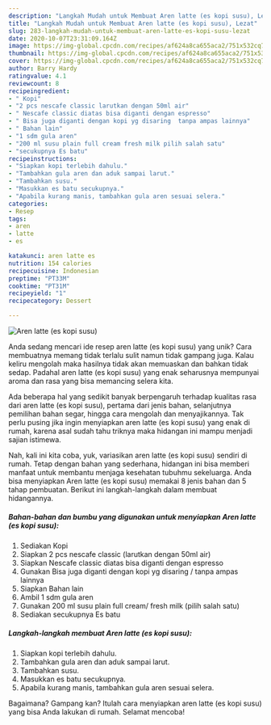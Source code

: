 ```yaml
---
description: "Langkah Mudah untuk Membuat Aren latte (es kopi susu), Lezat"
title: "Langkah Mudah untuk Membuat Aren latte (es kopi susu), Lezat"
slug: 283-langkah-mudah-untuk-membuat-aren-latte-es-kopi-susu-lezat
date: 2020-10-07T23:31:09.164Z
image: https://img-global.cpcdn.com/recipes/af624a8ca655aca2/751x532cq70/aren-latte-es-kopi-susu-foto-resep-utama.jpg
thumbnail: https://img-global.cpcdn.com/recipes/af624a8ca655aca2/751x532cq70/aren-latte-es-kopi-susu-foto-resep-utama.jpg
cover: https://img-global.cpcdn.com/recipes/af624a8ca655aca2/751x532cq70/aren-latte-es-kopi-susu-foto-resep-utama.jpg
author: Barry Hardy
ratingvalue: 4.1
reviewcount: 8
recipeingredient:
- " Kopi"
- "2 pcs nescafe classic larutkan dengan 50ml air"
- " Nescafe classic diatas bisa diganti dengan espresso"
- " Bisa juga diganti dengan kopi yg disaring  tanpa ampas lainnya"
- " Bahan lain"
- "1 sdm gula aren"
- "200 ml susu plain full cream fresh milk pilih salah satu"
- "secukupnya Es batu"
recipeinstructions:
- "Siapkan kopi terlebih dahulu."
- "Tambahkan gula aren dan aduk sampai larut."
- "Tambahkan susu."
- "Masukkan es batu secukupnya."
- "Apabila kurang manis, tambahkan gula aren sesuai selera."
categories:
- Resep
tags:
- aren
- latte
- es

katakunci: aren latte es 
nutrition: 154 calories
recipecuisine: Indonesian
preptime: "PT33M"
cooktime: "PT31M"
recipeyield: "1"
recipecategory: Dessert

---
```



![Aren latte (es kopi susu)](https://img-global.cpcdn.com/recipes/af624a8ca655aca2/751x532cq70/aren-latte-es-kopi-susu-foto-resep-utama.jpg)

Anda sedang mencari ide resep aren latte (es kopi susu) yang unik? Cara membuatnya memang tidak terlalu sulit namun tidak gampang juga. Kalau keliru mengolah maka hasilnya tidak akan memuaskan dan bahkan tidak sedap. Padahal aren latte (es kopi susu) yang enak seharusnya mempunyai aroma dan rasa yang bisa memancing selera kita.

Ada beberapa hal yang sedikit banyak berpengaruh terhadap kualitas rasa dari aren latte (es kopi susu), pertama dari jenis bahan, selanjutnya pemilihan bahan segar, hingga cara mengolah dan menyajikannya. Tak perlu pusing jika ingin menyiapkan aren latte (es kopi susu) yang enak di rumah, karena asal sudah tahu triknya maka hidangan ini mampu menjadi sajian istimewa.




Nah, kali ini kita coba, yuk, variasikan aren latte (es kopi susu) sendiri di rumah. Tetap dengan bahan yang sederhana, hidangan ini bisa memberi manfaat untuk membantu menjaga kesehatan tubuhmu sekeluarga. Anda bisa menyiapkan Aren latte (es kopi susu) memakai 8 jenis bahan dan 5 tahap pembuatan. Berikut ini langkah-langkah dalam membuat hidangannya.

<!--inarticleads1-->

##### Bahan-bahan dan bumbu yang digunakan untuk menyiapkan Aren latte (es kopi susu):

1. Sediakan  Kopi
1. Siapkan 2 pcs nescafe classic (larutkan dengan 50ml air)
1. Siapkan  Nescafe classic diatas bisa diganti dengan espresso
1. Gunakan  Bisa juga diganti dengan kopi yg disaring / tanpa ampas lainnya
1. Siapkan  Bahan lain
1. Ambil 1 sdm gula aren
1. Gunakan 200 ml susu plain full cream/ fresh milk (pilih salah satu)
1. Sediakan secukupnya Es batu




<!--inarticleads2-->

##### Langkah-langkah membuat Aren latte (es kopi susu):

1. Siapkan kopi terlebih dahulu.
1. Tambahkan gula aren dan aduk sampai larut.
1. Tambahkan susu.
1. Masukkan es batu secukupnya.
1. Apabila kurang manis, tambahkan gula aren sesuai selera.




Bagaimana? Gampang kan? Itulah cara menyiapkan aren latte (es kopi susu) yang bisa Anda lakukan di rumah. Selamat mencoba!
